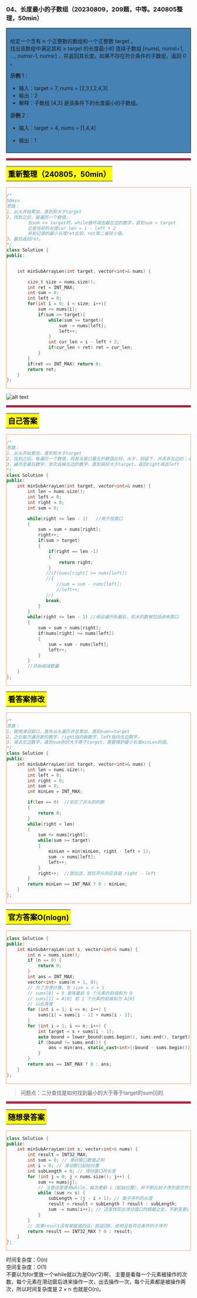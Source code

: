 ### 04、长度最小的子数组（20230809，209题，中等。240805整理，50min）
<div style="border: 1px solid black; padding: 10px; background-color: SteelBlue;">

给定一个含有 n 个正整数的数组和一个正整数 target 。  
找出该数组中满足其和 ≥ target 的长度最小的 连续子数组 [numsl, numsl+1, ..., numsr-1, numsr] ，并返回其长度。如果不存在符合条件的子数组，返回 0 。 

**示例** 1：
- 输入：target = 7, nums = [2,3,1,2,4,3]
- 输出：2
- 解释：子数组 [4,3] 是该条件下的长度最小的子数组。

**示例** 2：
- 输入：target = 4, nums = [1,4,4]
- 输出：1

  </p>
</div>

<hr style="border-top: 5px solid #DC143C;">
<table>
  <tr>
    <td bgcolor="Yellow" style="padding: 5px; border: 0px solid black;">
      <span style="font-weight: bold; font-size: 20px;color: black;">
      重新整理（240805，50min）
      </span>
    </td>
  </tr>
</table>
<div style="padding: 0px; border: 1.5px solid LightSalmon; margin-bottom: 10px;">

```C++
/*
50min
思路：
1、从头开始累加，直到和大于target
2、找到之后，每遍历一个数值，
        当sum >= target时，while循环减去最左边的数字，直到sum < target
        记录当前的长度cur_len = i - left + 2
        并和记录的最小长度ret比较，ret取二者较小值。
3、最后返回ret。
*/
class Solution {
public:


    int minSubArrayLen(int target, vector<int>& nums) {

        size_t size = nums.size();
        int ret = INT_MAX;
        int sum = 0;
        int left = 0;
        for(int i = 0; i < size; i++){
            sum += nums[i];
            if(sum >= target){
                while(sum >= target){
                    sum -= nums[left];
                    left++;
                }
                int cur_len = i - left + 2;
                if(cur_len < ret) ret = cur_len;
            }
        }
        if(ret == INT_MAX) return 0;
        return ret;
    }
};
```

</div>

![alt text](image/558dac674832cefedbd99bf73a3d164.png)

<hr style="border-top: 5px solid #DC143C;">

<table>
  <tr>
    <td bgcolor="Yellow" style="padding: 5px; border: 0px solid black;">
      <span style="font-weight: bold; font-size: 20px;color: black;">
      自己答案
      </span>
    </td>
  </tr>
</table>

<div style="padding: 0px; border: 1.5px solid LightSalmon; margin-bottom: 10px">

```C++
/*
思路：
1、从头开始累加，直到和大于target
2、找到之后，每遍历一个数值，将其与窗口最左的数值比较，大于，则留下，并丢弃左边的；小于则丢弃
3、遍历至最后数字，依次去掉左边的数字，直到搞好大于target。返回right减去left
*/
class Solution {
public:
    int minSubArrayLen(int target, vector<int>& nums) {
        int len = nums.size();
        int left = 0;
        int right = 0;
        int sum = 0;

        while(right <= len - 1)   //用于找窗口
        {
            sum = sum + nums[right];
            right++;
            if(sum > target)
            {
                if(right == len -1)
                {
                    return right;
                }
               //if(nums[right] >= nums[left])
               //{
                   //sum = sum - nums[left];
                   //left++;
               //}
               break;
            }
        }
        while(right <= len - 1) //保证遍历到最后，较大的数被包括进来窗口
        {
            sum = sum + nums[right];
            if(nums[right] >= nums[left])
            {
                sum = sum - nums[left];
                left++;
            }
        }
        //开始缩减数量
    }
};
```
</div>


<table>
  <tr>
    <td bgcolor="Yellow" style="padding: 5px; border: 0px solid black;">
      <span style="font-weight: bold; font-size: 20px;color: black;">
      看答案修改
      </span>
    </td>
  </tr>
</table>

<div style="padding: 0px; border: 1.5px solid LightSalmon; margin-bottom: 10px">

```C++
/*
思路：
1、使用滑动窗口，首先从头遍历并且累加，直到sum>=target
2、之后每次遍历新的数字，right指向新数字，left指向左边数字。
3、减去左边数字，直到sum刚好大于等于target，需要维护最小长度minLen的值。
*/
class Solution {
public:
    int minSubArrayLen(int target, vector<int>& nums) {
        int len = nums.size();
        int left = 0;
        int right = 0;
        int sum = 0;
        int minLen = INT_MAX;

        if(len == 0)  //别忘了开头的判断
        {
            return 0;
        }
        while(right < len)
        {
            sum += nums[right];
            while(sum >= target)
            {
                minLen = min(minLen, right - left + 1);
                sum -= nums[left];
                left++;
            }
            right++;  //放在这，放在开头则应该是 right - left
        }
        return minLen == INT_MAX ? 0 : minLen;
    }
};
```
</div>

<table>
  <tr>
    <td bgcolor="Yellow" style="padding: 5px; border: 0px solid black;">
      <span style="font-weight: bold; font-size: 20px;color: black;">
      官方答案O(nlogn)
      </span>
    </td>
  </tr>
</table>

<div style="padding: 0px; border: 1.5px solid LightSalmon; margin-bottom: 10px">

```C++
class Solution {
public:
    int minSubArrayLen(int s, vector<int>& nums) {
        int n = nums.size();
        if (n == 0) {
            return 0;
        }
        int ans = INT_MAX;
        vector<int> sums(n + 1, 0); 
        // 为了方便计算，令 size = n + 1 
        // sums[0] = 0 意味着前 0 个元素的前缀和为 0
        // sums[1] = A[0] 前 1 个元素的前缀和为 A[0]
        // 以此类推
        for (int i = 1; i <= n; i++) {
            sums[i] = sums[i - 1] + nums[i - 1];
        }
        for (int i = 1; i <= n; i++) {
            int target = s + sums[i - 1];
            auto bound = lower_bound(sums.begin(), sums.end(), target);
            if (bound != sums.end()) {
                ans = min(ans, static_cast<int>((bound - sums.begin()) - (i - 1)));
            }
        }
        return ans == INT_MAX ? 0 : ans;
    }
};
```

</div>

>问题点：二分查找是如何找到最小的大于等于target的sum[i]的

<hr style="border-top: 5px solid #DC143C;">

<table>
  <tr>
    <td bgcolor="Yellow" style="padding: 5px; border: 0px solid black;">
      <span style="font-weight: bold; font-size: 20px;color: black;">
      随想录答案
      </span>
    </td>
  </tr>
</table>

<div style="padding: 0px; border: 1.5px solid LightSalmon; margin-bottom: 10px">

```C++
class Solution {
public:
    int minSubArrayLen(int s, vector<int>& nums) {
        int result = INT32_MAX;
        int sum = 0; // 滑动窗口数值之和
        int i = 0; // 滑动窗口起始位置
        int subLength = 0; // 滑动窗口的长度
        for (int j = 0; j < nums.size(); j++) {
            sum += nums[j];
            // 注意这里使用while，每次更新 i（起始位置），并不断比较子序列是否符合条件
            while (sum >= s) {
                subLength = (j - i + 1); // 取子序列的长度
                result = result < subLength ? result : subLength;
                sum -= nums[i++]; // 这里体现出滑动窗口的精髓之处，不断变更i（子序列的起始位置）
            }
        }
        // 如果result没有被赋值的话，就返回0，说明没有符合条件的子序列
        return result == INT32_MAX ? 0 : result;
    }
};
```
</div>

时间复杂度：O(n)  
空间复杂度：O(1)  
不要以为for里放一个while就以为是O(n^2)啊， 主要是看每一个元素被操作的次数，每个元素在滑动窗后进来操作一次，出去操作一次，每个元素都是被操作两次，所以时间复杂度是 2 × n 也就是O(n)。
